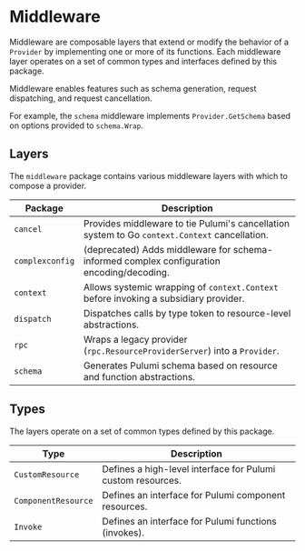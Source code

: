 # Middleware

Middleware are composable layers that extend or modify the behavior of a `Provider` by implementing
one or more of its functions. Each middleware layer operates on a set of common types and interfaces defined by this package.

Middleware enables features such as schema generation, request dispatching, and request cancellation.

For example, the `schema` middleware implements `Provider.GetSchema` based on options
provided to `schema.Wrap`.

## Layers

The `middleware` package contains various middleware layers with which to compose a provider.

| Package         | Description                                                                                   |
| --------------- | --------------------------------------------------------------------------------------------- |
| `cancel`        | Provides middleware to tie Pulumi's cancellation system to Go `context.Context` cancellation. |
| `complexconfig` | (deprecated) Adds middleware for schema-informed complex configuration encoding/decoding.     |
| `context`       | Allows systemic wrapping of `context.Context` before invoking a subsidiary provider.          |
| `dispatch`      | Dispatches calls by type token to resource-level abstractions.                                |
| `rpc`           | Wraps a legacy provider (`rpc.ResourceProviderServer`) into a `Provider`.                     |
| `schema`        | Generates Pulumi schema based on resource and function abstractions.                          |

## Types

The layers operate on a set of common types defined by this package.

| Type                | Description                                                 |
| ------------------- | ----------------------------------------------------------- |
| `CustomResource`    | Defines a high-level interface for Pulumi custom resources. |
| `ComponentResource` | Defines an interface for Pulumi component resources.        |
| `Invoke`            | Defines an interface for Pulumi functions (invokes).        |
